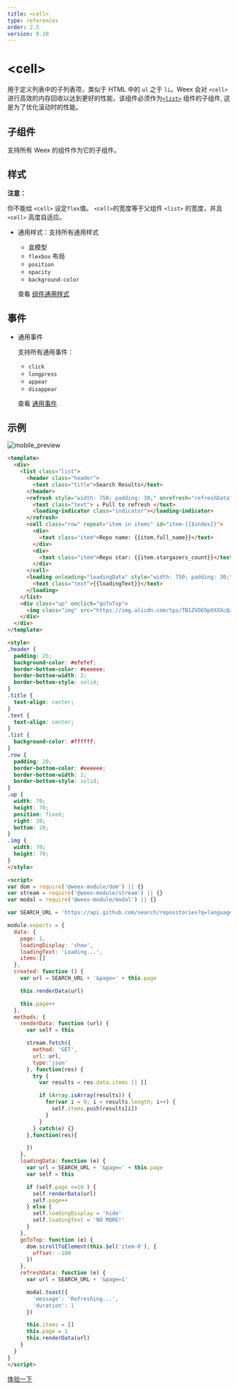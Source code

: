```yaml
---
title: <cell>
type: references
order: 2.5
version: 0.10
---
```


# &lt;cell&gt;

用于定义列表中的子列表项，类似于 HTML 中的 `ul` 之于 `li`。Weex 会对 `<cell>` 进行高效的内存回收以达到更好的性能，该组件必须作为[`<list>`](./list.html) 组件的子组件, 这是为了优化滚动时的性能。

## 子组件

支持所有 Weex 的组件作为它的子组件。

## 样式

**注意：**

你不能给 `<cell>` 设定`flex`值。 `<cell>`的宽度等于父组件 `<list>` 的宽度，并且 `<cell>` 高度自适应。

- 通用样式：支持所有通用样式

  - 盒模型
  - `flexbox` 布局
  - `position`
  - `opacity`
  - `background-color`

  查看 [组件通用样式](../common-style.html)

## 事件

- 通用事件

  支持所有通用事件：

  - `click`
  - `longpress`
  - `appear`
  - `disappear`

  查看 [通用事件](../common-event.html)

## 示例

![mobile_preview](../images/list_3.jpg)

```html
<template>
  <div>
    <list class="list">
      <header class="header">
        <text class="title">Search Results</text>
      </header>
      <refresh style="width: 750; padding: 30;" onrefresh="refreshData">
        <text class="text"> ↓ Pull to refresh </text>
        <loading-indicator class="indicator"></loading-indicator>
      </refresh>
      <cell class="row" repeat="item in items" id="item-{{$index}}">
        <div>
          <text class="item">Repo name: {{item.full_name}}</text>
        </div>
        <div>
          <text class="item">Repo star: {{item.stargazers_count}}</text>
        </div>
      </cell>
      <loading onloading="loadingData" style="width: 750; padding: 30;" display="{{loadingDisplay}}">
        <text class="text">{{loadingText}}</text>
      </loading>
    </list>
    <div class="up" onclick="goToTop">
      <img class="img" src="https://img.alicdn.com/tps/TB1ZVOEOpXXXXcQaXXXXXXXXXXX-200-200.png"></img>
    </div>
  </div>
</template>

<style>
.header {
  padding: 25;
  background-color: #efefef;
  border-bottom-color: #eeeeee;
  border-bottom-width: 2;
  border-bottom-style: solid;
}
.title {
  text-align: center;
}
.text {
  text-align: center;
}
.list {
  background-color: #ffffff;
}
.row {
  padding: 20;
  border-bottom-color: #eeeeee;
  border-bottom-width: 2;
  border-bottom-style: solid;
}
.up {
  width: 70;
  height: 70;
  position: fixed;
  right: 20;
  bottom: 20;
}
.img {
  width: 70;
  height: 70;
}
</style>

<script>
var dom = require('@weex-module/dom') || {}
var stream = require('@weex-module/stream') || {}
var modal = require('@weex-module/modal') || {}

var SEARCH_URL = 'https://api.github.com/search/repositories?q=language:javascript&sort=stars&order=desc'

module.exports = {
  data: {
    page: 1,
    loadingDisplay: 'show',
    loadingText: 'Loading...',
    items:[]
  },
  created: function () {
    var url = SEARCH_URL + '&page=' + this.page

    this.renderData(url)

    this.page++
  },
  methods: {
    renderData: function (url) {
      var self = this

      stream.fetch({
        method: 'GET',
        url: url,
        type:'json'
      }, function(res) {
        try {
          var results = res.data.items || []

          if (Array.isArray(results)) {
            for(var i = 0; i < results.length; i++) {
              self.items.push(results[i])
            }
          }
        } catch(e) {}
      },function(res){

      })
    },
    loadingData: function (e) {
      var url = SEARCH_URL + '&page=' + this.page
      var self = this

      if (self.page <=10 ) {
        self.renderData(url)
        self.page++
      } else {
        self.loadingDisplay = 'hide'
        self.loadingText = 'NO MORE!'
      }
    },
    goToTop: function (e) {
      dom.scrollToElement(this.$el('item-0'), {
        offset: -100
      })
    },
    refreshData: function (e) {
      var url = SEARCH_URL + '&page=1'

      modal.toast({
        'message': 'Refreshing...',
        'duration': 1
      })

      this.items = []
      this.page = 1
      this.renderData(url)
    }
  }
}
</script>
```

[体验一下](http://dotwe.org/280fa3dc8e793ea8712451ecdf84fb7b)